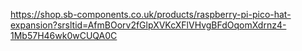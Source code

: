 
https://shop.sb-components.co.uk/products/raspberry-pi-pico-hat-expansion?srsltid=AfmBOorv2fGlpXVKcXFlVHvgBFdOqomXdrnz4-1Mb57H46wk0wCUQA0C

